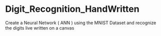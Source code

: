 # Digit_Recognition_HandWritten
Create a Neural Network ( ANN ) using the MNIST Dataset and recognize the digits live written on a canvas
